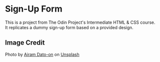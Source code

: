 # Sign-Up Form

This is a project from The Odin Project's Intermediate HTML & CSS course.
It replicates a dummy sign-up form based on a provided design.

## Image Credit

Photo by [Airam Dato-on](https://unsplash.com/@airamdphoto) on [Unsplash](https://unsplash.com/photos/O0jsj8JCxPc)
